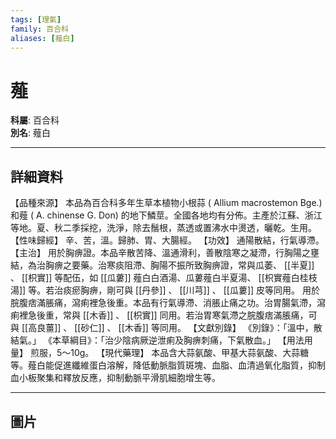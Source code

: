 ```yaml
---
tags: [理氣]
family: 百合科
aliases: [薤白]
---
```


# 薤

**科屬**: 百合科  
**別名**: 薤白  

---

## 詳細資料
【品種來源】
本品為百合科多年生草本植物小根蒜 (
Allium macrostemon
Bge.) 和薤 (
A. chinense
G. Don) 的地下鱗莖。全國各地均有分佈。主產於江蘇、浙江等地。夏、秋二季採挖，洗淨，除去鬚根，蒸透或置沸水中燙透，曬乾。生用。
【性味歸經】
辛、苦，溫。歸肺、胃、大腸經。
【功效】
通陽散結，行氣導滯。
【主治】
用於胸痹證。本品辛散苦降、溫通滑利，善散陰寒之凝滯，行胸陽之壅結，為治胸痹之要藥。治寒痰阻滯、胸陽不振所致胸痹證，常與瓜萎、 [[半夏]] 、 [[枳實]] 等配伍，如 [[瓜蔞]] 薤白白酒湯、瓜蔞薤白半夏湯、 [[枳實薤白桂枝湯]] 等。若治痰瘀胸痹，剛可與 [[丹參]] 、 [[川芎]] 、 [[瓜蔞]] 皮等同用。
用於脘腹痞滿脹痛，瀉痢裡急後重。本品有行氣導滯、消脹止痛之功。治胃腸氣滯，瀉痢裡急後重，常與 [[木香]] 、 [[枳實]] 同用。若治胃寒氣滯之脘腹痞滿脹痛，可與 [[高良薑]] 、 [[砂仁]] 、 [[木香]] 等同用。
【文獻別錄】
《別錄》：「溫中，散結氣。」
《本草綱目》：「治少陰病厥逆泄痢及胸痹刺痛，下氣散血。」
【用法用量】
煎服，5～10g。
【現代藥理】
本品含大蒜氨酸、甲基大蒜氨酸、大蒜糖等。薤白能促進纖維蛋白溶解，降低動脈脂質斑塊、血脂、血清過氧化脂質，抑制血小板聚集和釋放反應，抑制動脈平滑肌細胞增生等。

---

## 圖片
